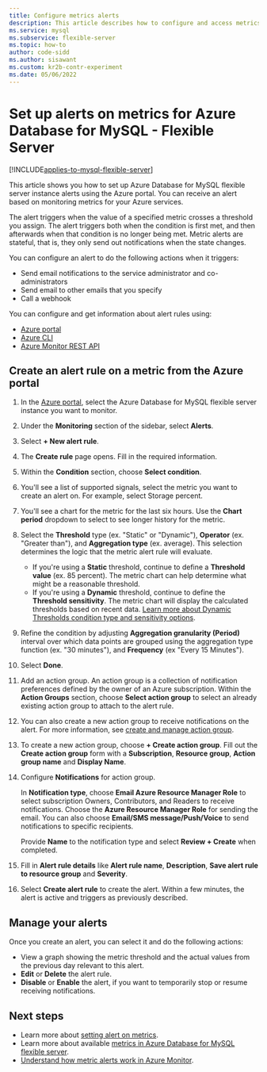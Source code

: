 ```yaml
---
title: Configure metrics alerts
description: This article describes how to configure and access metrics alerts for Azure Database for MySQL - Flexible Server from the Azure portal.
ms.service: mysql
ms.subservice: flexible-server
ms.topic: how-to
author: code-sidd
ms.author: sisawant
ms.custom: kr2b-contr-experiment
ms.date: 05/06/2022
---
```


# Set up alerts on metrics for Azure Database for MySQL - Flexible Server

[!INCLUDE[applies-to-mysql-flexible-server](../includes/applies-to-mysql-flexible-server.md)]

This article shows you how to set up Azure Database for MySQL flexible server instance alerts using the Azure portal. You can receive an alert based on monitoring metrics for your Azure services.

The alert triggers when the value of a specified metric crosses a threshold you assign. The alert triggers both when the condition is first met, and then afterwards when that condition is no longer being met. Metric alerts are stateful, that is, they only send out notifications when the state changes.

You can configure an alert to do the following actions when it triggers:

* Send email notifications to the service administrator and co-administrators
* Send email to other emails that you specify
* Call a webhook

You can configure and get information about alert rules using:

* [Azure portal](../../azure-monitor/alerts/alerts-metric.md#create-with-azure-portal)
* [Azure CLI](../../azure-monitor/alerts/alerts-metric.md#with-azure-cli)
* [Azure Monitor REST API](/rest/api/monitor/metricalerts)

## Create an alert rule on a metric from the Azure portal

1. In the [Azure portal](https://portal.azure.com/), select the Azure Database for MySQL flexible server instance you want to monitor.
2. Under the **Monitoring** section of the sidebar, select **Alerts**.
3. Select **+ New alert rule**.
4. The **Create rule** page opens. Fill in the required information.
5. Within the **Condition** section, choose **Select condition**.
6. You'll see a list of supported signals, select the metric you want to create an alert on. For example, select Storage percent.
7. You'll see a chart for the metric for the last six hours. Use the **Chart period** dropdown to select to see longer history for the metric.
8. Select the **Threshold** type (ex. "Static" or "Dynamic"), **Operator** (ex. "Greater than"), and **Aggregation type** (ex. average). This selection determines the logic that the metric alert rule will evaluate.
   * If you're using a **Static** threshold, continue to define a **Threshold value** (ex. 85 percent). The metric chart can help determine what might be a reasonable threshold.
   * If you're using a **Dynamic** threshold, continue to define the **Threshold sensitivity**. The metric chart will display the calculated thresholds based on recent data. [Learn more about Dynamic Thresholds condition type and sensitivity options](../../azure-monitor/alerts/alerts-dynamic-thresholds.md).
9. Refine the condition by adjusting **Aggregation granularity (Period)** interval over which data points are grouped using the aggregation type function (ex. "30 minutes"), and **Frequency** (ex "Every 15 Minutes").
10. Select **Done**.
11. Add an action group. An action group is a collection of notification preferences defined by the owner of an Azure subscription. Within the **Action Groups** section, choose **Select action group** to select an already existing action group to attach to the alert rule.
12. You can also create a new action group to receive notifications on the alert. For more information, see [create and manage action group](../../azure-monitor/alerts/action-groups.md).
13. To create a new action group, choose **+ Create action group**. Fill out the **Create action group** form with a **Subscription**, **Resource group**, **Action group name** and **Display Name**.
14. Configure **Notifications** for action group.

    In **Notification type**, choose **Email Azure Resource Manager Role** to select subscription Owners, Contributors, and Readers to receive notifications. Choose the **Azure Resource Manager Role** for sending the email.
    You can also choose **Email/SMS message/Push/Voice** to send notifications to specific recipients.

    Provide **Name** to the notification type and select **Review + Create** when completed.

15. Fill in **Alert rule details** like **Alert rule name**, **Description**, **Save alert rule to resource group** and **Severity**.

16. Select **Create alert rule** to create the alert.
    Within a few minutes, the alert is active and triggers as previously described.

## Manage your alerts

Once you create an alert, you can select it and do the following actions:

* View a graph showing the metric threshold and the actual values from the previous day relevant to this alert.
* **Edit** or **Delete** the alert rule.
* **Disable** or **Enable** the alert, if you want to temporarily stop or resume receiving notifications.

## Next steps

* Learn more about [setting alert on metrics](../../azure-monitor/alerts/alerts-metric.md).
* Learn more about available [metrics in Azure Database for MySQL flexible server](./concepts-monitoring.md).
* [Understand how metric alerts work in Azure Monitor](../../azure-monitor/alerts/alerts-metric-overview.md).
